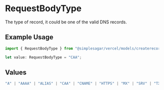 # RequestBodyType

The type of record, it could be one of the valid DNS records.

## Example Usage

```typescript
import { RequestBodyType } from "@simplesagar/vercel/models/createrecordop.js";

let value: RequestBodyType = "CAA";
```

## Values

```typescript
"A" | "AAAA" | "ALIAS" | "CAA" | "CNAME" | "HTTPS" | "MX" | "SRV" | "TXT" | "NS"
```